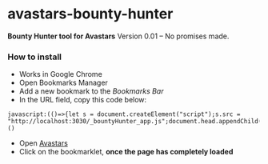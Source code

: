 # avastars-bounty-hunter
**Bounty Hunter tool for Avastars**
Version 0.01 – No promises made.

### How to install
- Works in Google Chrome
- Open Bookmarks Manager
- Add a new bookmark to the *Bookmarks Bar*
- In the URL field, copy this code below:
```
javascript:(()=>{let s = document.createElement("script");s.src = "http://localhost:3030/_bountyHunter_app.js";document.head.appendChild(s)})()
```
- Open [Avastars](https://avastars.io/)
- Click on the bookmarklet, **once the page has completely loaded**